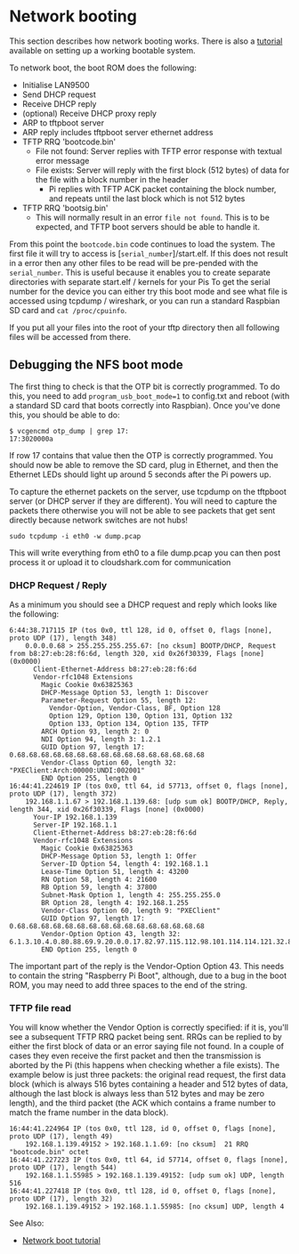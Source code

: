 # Network booting

This section describes how network booting works. There is also a [tutorial](net_tutorial.md) available on setting up a working bootable system.

To network boot, the boot ROM does the following:

* Initialise LAN9500
* Send DHCP request
* Receive DHCP reply
* (optional) Receive DHCP proxy reply
* ARP to tftpboot server
* ARP reply includes tftpboot server ethernet address
* TFTP RRQ 'bootcode.bin'
  * File not found: Server replies with TFTP error response with textual error message
  * File exists: Server will reply with the first block (512 bytes) of data for the file with a block number in the header
    * Pi replies with TFTP ACK packet containing the block number, and repeats until the last block which is not 512 bytes
* TFTP RRQ 'bootsig.bin'
  * This will normally result in an error `file not found`. This is to be expected, and TFTP boot servers should be able to handle it.

From this point the `bootcode.bin` code continues to load the system. The first file it will try to access is [`serial_number`]/start.elf. If this does not result in a error then any other files to be read will be pre-pended with the `serial_number`. This is useful because it enables you to create separate directories with separate start.elf / kernels for your Pis
To get the serial number for the device you can either try this boot mode and see what file is accessed using tcpdump / wireshark, or you can run a standard Raspbian SD card and `cat /proc/cpuinfo`.

If you put all your files into the root of your tftp directory then all following files will be accessed from there.

## Debugging the NFS boot mode

The first thing to check is that the OTP bit is correctly programmed. To do this, you need to add `program_usb_boot_mode=1` to config.txt and reboot (with a standard SD card that boots correctly into Raspbian). Once you've done this, you should be able to do:

```
$ vcgencmd otp_dump | grep 17:
17:3020000a
```

If row 17 contains that value then the OTP is correctly programmed. You should now be able to remove the SD card, plug in Ethernet,
and then the Ethernet LEDs should light up around 5 seconds after the Pi powers up.

To capture the ethernet packets on the server, use tcpdump on the tftpboot server (or DHCP server if they are different). You will need to capture the packets there otherwise you will not be able to see packets that get sent directly because network switches are not hubs!

``` 
sudo tcpdump -i eth0 -w dump.pcap
```

This will write everything from eth0 to a file dump.pcap you can then post process it or upload it to cloudshark.com for communication

### DHCP Request / Reply

As a minimum you should see a DHCP request and reply which looks like the following:

```
6:44:38.717115 IP (tos 0x0, ttl 128, id 0, offset 0, flags [none], proto UDP (17), length 348)
    0.0.0.0.68 > 255.255.255.255.67: [no cksum] BOOTP/DHCP, Request from b8:27:eb:28:f6:6d, length 320, xid 0x26f30339, Flags [none] (0x0000)
	  Client-Ethernet-Address b8:27:eb:28:f6:6d
	  Vendor-rfc1048 Extensions
	    Magic Cookie 0x63825363
	    DHCP-Message Option 53, length 1: Discover
	    Parameter-Request Option 55, length 12: 
	      Vendor-Option, Vendor-Class, BF, Option 128
	      Option 129, Option 130, Option 131, Option 132
	      Option 133, Option 134, Option 135, TFTP
	    ARCH Option 93, length 2: 0
	    NDI Option 94, length 3: 1.2.1
	    GUID Option 97, length 17: 0.68.68.68.68.68.68.68.68.68.68.68.68.68.68.68.68
	    Vendor-Class Option 60, length 32: "PXEClient:Arch:00000:UNDI:002001"
	    END Option 255, length 0
16:44:41.224619 IP (tos 0x0, ttl 64, id 57713, offset 0, flags [none], proto UDP (17), length 372)
    192.168.1.1.67 > 192.168.1.139.68: [udp sum ok] BOOTP/DHCP, Reply, length 344, xid 0x26f30339, Flags [none] (0x0000)
	  Your-IP 192.168.1.139
	  Server-IP 192.168.1.1
	  Client-Ethernet-Address b8:27:eb:28:f6:6d
	  Vendor-rfc1048 Extensions
	    Magic Cookie 0x63825363
	    DHCP-Message Option 53, length 1: Offer
	    Server-ID Option 54, length 4: 192.168.1.1
	    Lease-Time Option 51, length 4: 43200
	    RN Option 58, length 4: 21600
	    RB Option 59, length 4: 37800
	    Subnet-Mask Option 1, length 4: 255.255.255.0
	    BR Option 28, length 4: 192.168.1.255
	    Vendor-Class Option 60, length 9: "PXEClient"
	    GUID Option 97, length 17: 0.68.68.68.68.68.68.68.68.68.68.68.68.68.68.68.68
	    Vendor-Option Option 43, length 32: 6.1.3.10.4.0.80.88.69.9.20.0.0.17.82.97.115.112.98.101.114.114.121.32.80.105.32.66.111.111.116.255
	    END Option 255, length 0
```

The important part of the reply is the Vendor-Option Option 43. This needs to contain the string "Raspberry Pi Boot", although, due
to a bug in the boot ROM, you may need to add three spaces to the end of the string.

### TFTP file read

You will know whether the Vendor Option is correctly specified: if it is, you'll see a subsequent TFTP RRQ packet being sent. RRQs can be replied to by either the first block of data or an error saying file not found. In a couple of cases they even receive the first packet and then the transmission is aborted by the Pi (this happens when checking whether a file exists). The example below is just three packets: the original read request, the first data block (which is always 516 bytes containing a header and 512 bytes of data, although the last block is always less than 512 bytes and may be zero length), and the third packet (the ACK which contains a frame number to match the frame number in the data block).

```
16:44:41.224964 IP (tos 0x0, ttl 128, id 0, offset 0, flags [none], proto UDP (17), length 49)
    192.168.1.139.49152 > 192.168.1.1.69: [no cksum]  21 RRQ "bootcode.bin" octet 
16:44:41.227223 IP (tos 0x0, ttl 64, id 57714, offset 0, flags [none], proto UDP (17), length 544)
    192.168.1.1.55985 > 192.168.1.139.49152: [udp sum ok] UDP, length 516
16:44:41.227418 IP (tos 0x0, ttl 128, id 0, offset 0, flags [none], proto UDP (17), length 32)
    192.168.1.139.49152 > 192.168.1.1.55985: [no cksum] UDP, length 4
```

See Also:
* [Network boot tutorial](net_tutorial.md)
